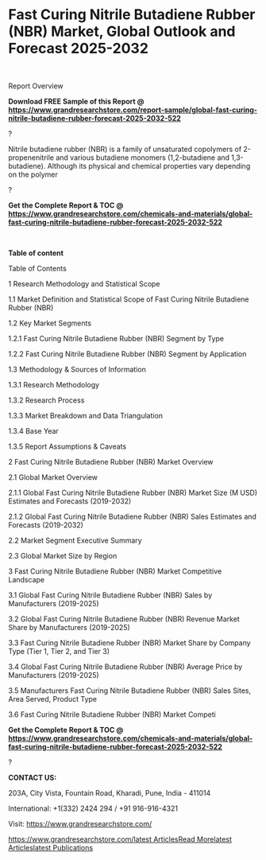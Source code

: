 <h1>Fast Curing Nitrile Butadiene Rubber (NBR) Market, Global Outlook and Forecast 2025-2032</h1><br/><p>Report Overview</p>
 
 
 
 <div><b>Download FREE Sample of this Report @ <a href="https://www.grandresearchstore.com/report-sample/global-fast-curing-nitrile-butadiene-rubber-forecast-2025-2032-522">https://www.grandresearchstore.com/report-sample/global-fast-curing-nitrile-butadiene-rubber-forecast-2025-2032-522</a></b></div>
 
 
 
 <p>? </p>
 
 
 
 <p>Nitrile butadiene rubber (NBR) is a family of unsaturated copolymers of 2-propenenitrile and various butadiene monomers (1,2-butadiene and 1,3-butadiene). Although its physical and chemical properties vary depending on the polymer</p>
 
 
 
 <p>? </p>
 
 
 
 <div><b>Get the Complete Report & TOC @ <a href="https://www.grandresearchstore.com/chemicals-and-materials/global-fast-curing-nitrile-butadiene-rubber-forecast-2025-2032-522">https://www.grandresearchstore.com/chemicals-and-materials/global-fast-curing-nitrile-butadiene-rubber-forecast-2025-2032-522</a></b></div>
 
 
 
 <p><br />
 
 <b>Table of content</b></p>
 
 
 
 <p>Table of Contents<br />
 
 1 Research Methodology and Statistical Scope<br />
 
 1.1 Market Definition and Statistical Scope of Fast Curing Nitrile Butadiene Rubber (NBR)<br />
 
 1.2 Key Market Segments<br />
 
 1.2.1 Fast Curing Nitrile Butadiene Rubber (NBR) Segment by Type<br />
 
 1.2.2 Fast Curing Nitrile Butadiene Rubber (NBR) Segment by Application<br />
 
 1.3 Methodology & Sources of Information<br />
 
 1.3.1 Research Methodology<br />
 
 1.3.2 Research Process<br />
 
 1.3.3 Market Breakdown and Data Triangulation<br />
 
 1.3.4 Base Year<br />
 
 1.3.5 Report Assumptions & Caveats<br />
 
 2 Fast Curing Nitrile Butadiene Rubber (NBR) Market Overview<br />
 
 2.1 Global Market Overview<br />
 
 2.1.1 Global Fast Curing Nitrile Butadiene Rubber (NBR) Market Size (M USD) Estimates and Forecasts (2019-2032)<br />
 
 2.1.2 Global Fast Curing Nitrile Butadiene Rubber (NBR) Sales Estimates and Forecasts (2019-2032)<br />
 
 2.2 Market Segment Executive Summary<br />
 
 2.3 Global Market Size by Region<br />
 
 3 Fast Curing Nitrile Butadiene Rubber (NBR) Market Competitive Landscape<br />
 
 3.1 Global Fast Curing Nitrile Butadiene Rubber (NBR) Sales by Manufacturers (2019-2025)<br />
 
 3.2 Global Fast Curing Nitrile Butadiene Rubber (NBR) Revenue Market Share by Manufacturers (2019-2025)<br />
 
 3.3 Fast Curing Nitrile Butadiene Rubber (NBR) Market Share by Company Type (Tier 1, Tier 2, and Tier 3)<br />
 
 3.4 Global Fast Curing Nitrile Butadiene Rubber (NBR) Average Price by Manufacturers (2019-2025)<br />
 
 3.5 Manufacturers Fast Curing Nitrile Butadiene Rubber (NBR) Sales Sites, Area Served, Product Type<br />
 
 3.6 Fast Curing Nitrile Butadiene Rubber (NBR) Market Competi</p>
 
 
 
 <div><b>Get the Complete Report & TOC @ <a href="https://www.grandresearchstore.com/chemicals-and-materials/global-fast-curing-nitrile-butadiene-rubber-forecast-2025-2032-522">https://www.grandresearchstore.com/chemicals-and-materials/global-fast-curing-nitrile-butadiene-rubber-forecast-2025-2032-522</a></b></div>
 
 
 
 <p>? </p>
 
 
 
 <p><b>CONTACT US:</b><br />
 
 203A, City Vista, Fountain Road, Kharadi, Pune, India - 411014<br />
 
 International: +1(332) 2424 294 / +91 916-916-4321<br />
 
 Visit: <a href="https://www.grandresearchstore.com/">https://www.grandresearchstore.com/</a><br />
 
 <a href="https://gyeongbokgung.com">https://www.grandresearchstore.com/</a><a href="https://hallyeomaritime.com">latest Articles</a><a href="https://jingwansa.com">Read More</a><a href="https://nguoiviet.jp/">latest Articles</a><a href="https://www.intelmarketresearch.com/">latest Publications</a></p>